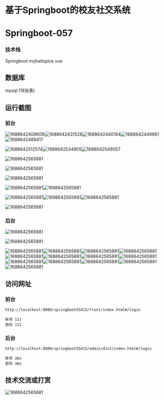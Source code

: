 # 基于Springboot的校友社交系统

# Springboot-057

### 技术栈

Springboot mybatisplus vue

## 数据库

mysql (18张表)



## 运行截图

### 前台

![1688642409609](./images/1.jpg)![1688642431528](./images/2.jpg)![1688642440164](./images/3.jpg)![1688642449861](./images/4.jpg)![1688642488417](./images/5.jpg)

![1688642512574](./images/6.jpg)![1688642534905](./images/7.jpg)![1688642549057](./images/8.jpg)

![1688642565881](./images/9.jpg)

![1688642565881](./images/10.jpg)

![1688642565881](./images/11.jpg)

![1688642565881](./images/12.jpg)![1688642565881](./images/13.jpg)

![1688642565881](./images/14.jpg)![1688642565881](./images/15.jpg)![1688642565881](./images/16.jpg)

![1688642565881](./images/17.jpg)

### 后台

![1688642565881](./images/18.jpg)

![1688642565881](./images/19.jpg)

![1688642565881](./images/20.jpg)![1688642565881](./images/21.jpg)![1688642565881](./images/22.jpg)![1688642565881](./images/23.jpg)![1688642565881](./images/24.jpg)![1688642565881](./images/25.jpg)![1688642565881](./images/26.jpg)![1688642565881](./images/27.jpg)![1688642565881](./images/28.jpg)![1688642565881](./images/29.jpg)![1688642565881](./images/30.jpg)![1688642565881](./images/31.jpg)![1688642565881](./images/32.jpg)



## 访问网址

### 前台

```
http://localhost:8080/springboot55415/front/index.html#/login

账号 111
密码 111
```

### 后台

```
http://localhost:8080/springboot55415/admin/dist/index.html#/login

账号 abo
密码 abo
```





##  技术交流或打赏

![1688642565881](./images/vx.jpg)
